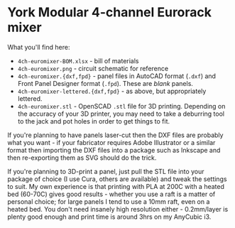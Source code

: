 # York Modular 4-channel Eurorack mixer

What you'll find here:

- `4ch-euromixer-BOM.xlsx` - bill of materials
- `4ch-euromixer.png` - circuit schematic for reference
- `4ch-euromixer.{dxf,fpd}` - panel files in AutoCAD format (`.dxf`) and Front Panel Designer format (`.fpd`). These are _blank_ panels.
- `4ch-euromixer-lettered.{dxf,fpd}` - as above, but appropriately lettered.
- `4ch-euromixer.stl` - OpenSCAD `.stl` file for 3D printing. Depending on the accuracy of your 3D printer, you may need to take a deburring tool to the jack and pot holes in order to get things to fit.

If you're planning to have panels laser-cut then the DXF files are probably what you want - if your fabricator requires Adobe Illustrator or a similar format 
then importing the DXF files into a package such as Inkscape and then re-exporting them as SVG should do the trick.

If you're planning to 3D-print a panel, just pull the STL file into your package of choice (I use Cura, others are available) and tweak the settings to suit.
My own experience is that printing with PLA at 200C with a heated bed (60-70C) gives good results - whether you use a raft is a matter of personal choice; for
large panels I tend to use a 10mm raft, even on a heated bed. You don't need insanely high resolution either - 0.2mm/layer is plenty good enough and print time
is around 3hrs on my AnyCubic i3.